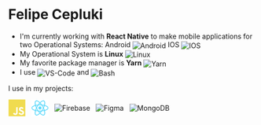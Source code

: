 # Felipe Cepluki

-  I'm currently working with **React Native** to make mobile applications for two Operational Systems: Android <img align="center" alt="Android" height="35px" src="https://img.icons8.com/stickers/100/000000/android-os.png"/> IOS <img align="center" alt="IOS" height="35px" src="https://img.icons8.com/stickers/100/000000/mac-os.png"/>
-  My Operational System is **Linux** <img align="center" alt="Linux" height="35px" src="https://cdn.jsdelivr.net/gh/devicons/devicon/icons/linux/linux-original.svg" />
-  My favorite package manager is **Yarn** <img align="center" alt="Yarn" height="35px" src="https://cdn.jsdelivr.net/gh/devicons/devicon/icons/yarn/yarn-original.svg" />
-  I use <img align="center" alt="VS-Code" height="35px" src="https://cdn.jsdelivr.net/gh/devicons/devicon/icons/vscode/vscode-original.svg" /> and <img align="center" alt="Bash" height="35px" src="https://cdn.jsdelivr.net/gh/devicons/devicon/icons/bash/bash-original.svg" />

 I use in my projects:
 
<div>
  <img align="center" alt="JavaScript" height="35px" src="https://raw.githubusercontent.com/devicons/devicon/master/icons/javascript/javascript-plain.svg" />
  &nbsp;
  <img align="center" alt="React Native" height="35px" src="https://raw.githubusercontent.com/devicons/devicon/master/icons/react/react-original.svg" />
  &nbsp;
  <img align="center" alt="Firebase" height="35px" src="https://img.icons8.com/color/48/000000/firebase.png"/>
  &nbsp;
  <img align="center" alt="Figma" height="35px" src="https://cdn.jsdelivr.net/gh/devicons/devicon/icons/figma/figma-original.svg" />
  &nbsp;
  <img align="center" alt="MongoDB" height="35px" src="https://cdn.jsdelivr.net/gh/devicons/devicon/icons/mongodb/mongodb-original.svg" />
  &nbsp;
</div>
